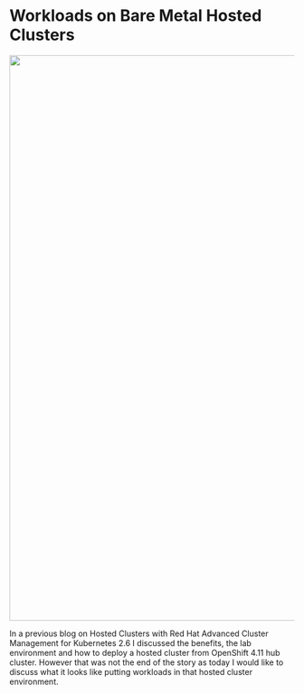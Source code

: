 # **Workloads on Bare Metal Hosted Clusters**

<img src="" style="width: 1000px;" border=0/>

In a previous blog on Hosted Clusters with Red Hat Advanced Cluster Management for Kubernetes 2.6 I discussed the benefits, the lab environment and how to deploy a hosted cluster from OpenShift 4.11 hub cluster.  However that was not the end of the story as today I would like to discuss what it looks like putting workloads in that hosted cluster environment.
